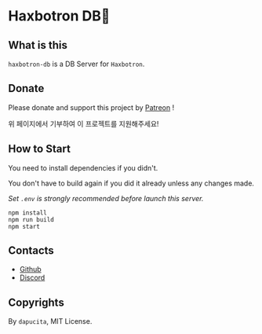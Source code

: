 # Haxbotron DB🤖
## What is this
`haxbotron-db` is a DB Server for `Haxbotron`.

## Donate
Please donate and support this project by [Patreon](https://www.patreon.com/dapucita) !

위 페이지에서 기부하여 이 프로젝트를 지원해주세요!

## How to Start
You need to install dependencies if you didn't.

You don't have to build again if you did it already unless any changes made.

_Set `.env` is strongly recommended before launch this server._

```
npm install
npm run build
npm start
```

## Contacts
- [Github](https://github.com/dapucita/haxbotron)
- [Discord](https://discord.gg/qfg45B2)

## Copyrights
By `dapucita`, MIT License.
